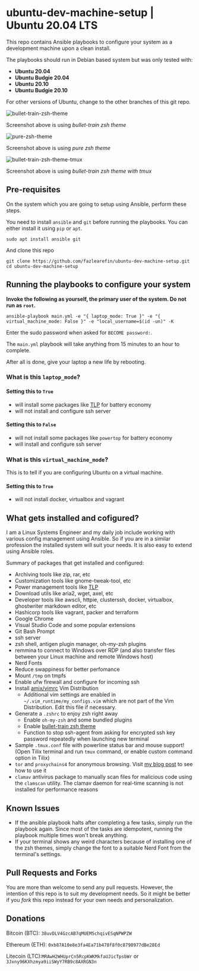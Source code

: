 # ubuntu-dev-machine-setup | Ubuntu 20.04 LTS

This repo contains Ansible playbooks to configure your system as a development machine upon a clean install.

The playbooks should run in Debian based system but was only tested with:
- **Ubuntu 20.04**
- **Ubuntu Budgie 20.04**
- **Ubuntu 20.10**
- **Ubuntu Budgie 20.10**

For other versions of Ubuntu, change to the other branches of this git repo.

![bullet-train-zsh-theme](.screenshot-bullet-train.png)

Screenshot above is using *bullet-train zsh theme*

![pure-zsh-theme](.screenshot-pure.png)

Screenshot above is using *pure zsh theme*

![bullet-train-zsh-theme-tmux](.screenshot-bullet-train-tmux.png)

Screenshot above is using *bullet-train zsh theme with tmux*


## Pre-requisites

On the system which you are going to setup using Ansible, perform these steps.

You need to install `ansible` and `git` before running the playbooks. You can either install it using `pip` or `apt`.

```
sudo apt install ansible git
```

And clone this repo

```
git clone https://github.com/fazlearefin/ubuntu-dev-machine-setup.git
cd ubuntu-dev-machine-setup
```

## Running the playbooks to configure your system

**Invoke the following as yourself, the primary user of the system. Do not run as `root`.**

```
ansible-playbook main.yml -e "{ laptop_mode: True }" -e "{ virtual_machine_mode: False }" -e "local_username=$(id -un)" -K
```

Enter the sudo password when asked for `BECOME password:`.

The `main.yml` playbook will take anything from 15 minutes to an hour to complete.

After all is done, give your laptop a new life by rebooting.

### What is this `laptop_mode`?

#### Setting this to `True`

- will install some packages like [TLP](https://github.com/linrunner/TLP) for battery economy
- will not install and configure ssh server

#### Setting this to `False`

- will not install some packages like `powertop` for battery economy
- will install and configure ssh server

### What is this `virtual_machine_mode`?

This is to tell if you are configuring Ubuntu on a virtual machine.

#### Setting this to `True`

- will not install docker, virtualbox and vagrant

## What gets installed and cofigured?

I am a Linux Systems Engineer and my daily job include working with various config management using Ansible. So if you are in a similar profession the installed system will suit your needs. It is also easy to extend using Ansible roles.

Summary of packages that get installed and configured:

- Archiving tools like zip, rar, etc
- Customization tools like gnome-tweak-tool, etc
- Power management tools like [TLP](https://github.com/linrunner/TLP)
- Download utils like aria2, wget, axel, etc
- Developer tools like awscli, httpie, clusterssh, docker, virtualbox, ghostwriter markdown editor, etc
- Hashicorp tools like vagrant, packer and terraform
- Google Chrome
- Visual Studio Code and some popular extensions
- Git Bash Prompt
- ssh server
- zsh shell, antigen plugin manager, oh-my-zsh plugins
- remmina to connect to Windows over RDP (and also transfer files between your Linux machine and remote Windows host)
- Nerd Fonts
- Reduce swappiness for better perfomance
- Mount `/tmp` on tmpfs
- Enable ufw firewall and configure for incoming ssh
- Install [amix/vimrc](https://github.com/amix/vimrc) Vim Distribution
  - Additional vim settings are enabled in `~/.vim_runtime/my_configs.vim` which are not part of the Vim Distribution. Edit this file if necessary.
- Generate a `.zshrc` to enjoy zsh right away
  - Enable `oh-my-zsh` and some bundled plugins
  - Enable [bullet-train zsh theme](https://github.com/caiogondim/bullet-train.zsh)
  - Function to stop ssh-agent from asking for encrypted ssh key password repeatedly when launching new terminal
- Sample `.tmux.conf` file with powerline status bar and mouse support! (Open Tilix terminal and run `tmux` command, or enable custom command option in Tilix)
- `tor` and `proxychains4` for anonymous browsing. Visit [my blog post](https://fazlearefin.blogspot.com/2020/07/tunneling-traffic-over-tor-network.html) to see how to use it
- `clamav` antivirus package to manually scan files for malicious code using the `clamscan` utility. The clamav daemon for real-time scanning is not installed for performance reasons

## Known Issues

- If the ansible playbook halts after completing a few tasks, simply run the playbook again. Since most of the tasks are idempotent, running the playbook multiple times won't break anything.
- If your terminal shows any weird characters because of installing one of the zsh themes, simply change the font to a suitable Nerd Font from the terminal's settings.

## Pull Requests and Forks

You are more than welcome to send any pull requests. However, the intention of this repo is to suit my development needs. So it might be better if you *fork* this repo instead for your own needs and personalization.

## Donations

Bitcoin (BTC): `38uvDLV4GzcAB7qMUEM5chqivESqNPWPZW`

Ethereum (ETH): `0xb87A10e8e3fa4Ea71b478f8f0c8798977dBe28Ed`

Litecoin (LTC):`MRAwH2WHUprCn5RcpKWKMkfaUJicTpsbWr` or `3Jxny96KXhzmya9iiSWyY7RB9c8AXRGN3n`
